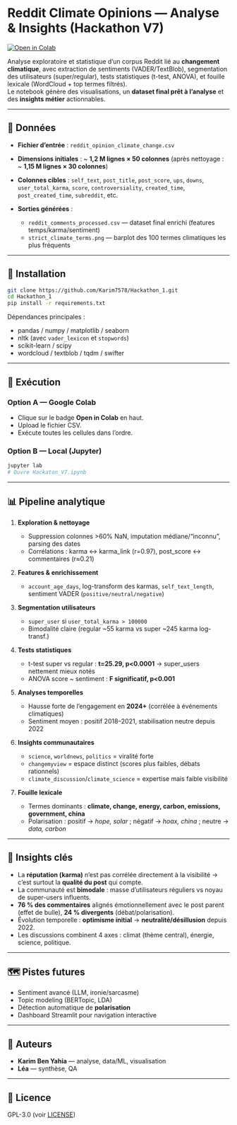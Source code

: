 # Reddit Climate Opinions — Analyse & Insights (Hackathon V7)

[![Open in Colab](https://colab.research.google.com/assets/colab-badge.svg)](https://colab.research.google.com/github/Karim7578/Hackathon_1/blob/main/Hackaton_V7.ipynb)

Analyse exploratoire et statistique d’un corpus Reddit lié au **changement climatique**, avec extraction de sentiments (VADER/TextBlob), segmentation des utilisateurs (super/regular), tests statistiques (t-test, ANOVA), et fouille lexicale (WordCloud + top termes filtrés).  
Le notebook génère des visualisations, un **dataset final prêt à l’analyse** et des **insights métier** actionnables.

---

## 📁 Données

- **Fichier d’entrée** : `reddit_opinion_climate_change.csv`  
- **Dimensions initiales** : ~ **1,2 M lignes × 50 colonnes** (après nettoyage : ~ **1,15 M lignes × 30 colonnes**)  
- **Colonnes cibles** : `self_text`, `post_title`, `post_score`, `ups`, `downs`, `user_total_karma`, `score`, `controversiality`, `created_time`, `post_created_time`, `subreddit`, etc.  

- **Sorties générées** :
  - `reddit_comments_processed.csv` — dataset final enrichi (features temps/karma/sentiment)  
  - `strict_climate_terms.png` — barplot des 100 termes climatiques les plus fréquents  

---

## 🧰 Installation

```bash
git clone https://github.com/Karim7578/Hackathon_1.git
cd Hackathon_1
pip install -r requirements.txt
```

Dépendances principales :
- pandas / numpy / matplotlib / seaborn  
- nltk (avec `vader_lexicon` et `stopwords`)  
- scikit-learn / scipy  
- wordcloud / textblob / tqdm / swifter  

---

## 🚀 Exécution

### Option A — Google Colab
- Clique sur le badge **Open in Colab** en haut.  
- Upload le fichier CSV.  
- Exécute toutes les cellules dans l’ordre.  

### Option B — Local (Jupyter)
```bash
jupyter lab
# Ouvre Hackaton_V7.ipynb
```

---

## 📊 Pipeline analytique

1. **Exploration & nettoyage**
   - Suppression colonnes >60% NaN, imputation médiane/“inconnu”, parsing des dates
   - Corrélations : karma ↔ karma_link (r=0.97), post_score ↔ commentaires (r≈0.21)

2. **Features & enrichissement**
   - `account_age_days`, log-transform des karmas, `self_text_length`, sentiment VADER (`positive/neutral/negative`)

3. **Segmentation utilisateurs**
   - `super_user` si `user_total_karma > 100000`
   - Bimodalité claire (regular ~55 karma vs super ~245 karma log-transf.)

4. **Tests statistiques**
   - t-test super vs regular : **t=25.29, p<0.0001** → super_users nettement mieux notés
   - ANOVA score ~ sentiment : **F significatif, p<0.001**

5. **Analyses temporelles**
   - Hausse forte de l’engagement en **2024+** (corrélée à événements climatiques)
   - Sentiment moyen : positif 2018–2021, stabilisation neutre depuis 2022

6. **Insights communautaires**
   - `science`, `worldnews`, `politics` = viralité forte  
   - `changemyview` = espace distinct (scores plus faibles, débats rationnels)  
   - `climate_discussion`/`climate_science` = expertise mais faible visibilité  

7. **Fouille lexicale**
   - Termes dominants : **climate, change, energy, carbon, emissions, government, china**  
   - Polarisation : positif → *hope, solar* ; négatif → *hoax, china* ; neutre → *data, carbon*  

---

## 🔎 Insights clés

- La **réputation (karma)** n’est pas corrélée directement à la visibilité → c’est surtout la **qualité du post** qui compte.  
- La communauté est **bimodale** : masse d’utilisateurs réguliers vs noyau de super-users influents.  
- **76 % des commentaires** alignés émotionnellement avec le post parent (effet de bulle), **24 % divergents** (débat/polarisation).  
- Évolution temporelle : **optimisme initial** → **neutralité/désillusion** depuis 2022.  
- Les discussions combinent 4 axes : climat (thème central), énergie, science, politique.  

---

## 🗺️ Pistes futures

- Sentiment avancé (LLM, ironie/sarcasme)  
- Topic modeling (BERTopic, LDA)  
- Détection automatique de **polarisation**  
- Dashboard Streamlit pour navigation interactive  

---

## 👥 Auteurs

- **Karim Ben Yahia** — analyse, data/ML, visualisation  
- **Léa** — synthèse, QA  

---

## 📜 Licence

GPL-3.0 (voir [LICENSE](./LICENSE))
